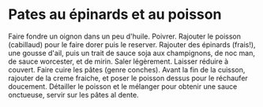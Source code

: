 # Pates au épinards et au poisson

Faire fondre un oignon dans un peu d'huile. 
Poivrer. 
Rajouter le poisson (cabillaud) pour le faire dorer puis le reserver.
Rajouter des épinards (frais!), une gousse d'ail, puis un trait de sauce soja aux champignons, de noc man, de sauce worcester, et de mirin.
Saler légèrement. 
Laisser réduire à couvert.
Faire cuire les pâtes (genre conches). 
Avant la fin de la cuisson, rajouter de la creme fraiche, et poser le poisson dessus pour le réchaufer doucement.
Détailler le poisson et le mélanger pour obtenir une sauce onctueuse, servir sur les pâtes al dente.


